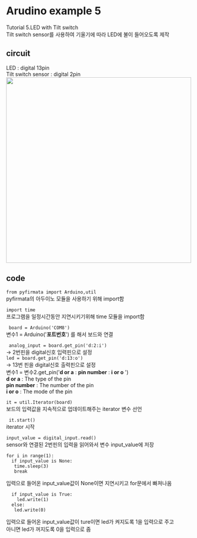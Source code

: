 # Arudino example 5
Tutorial 5.LED with Tilt switch\
Tilt switch sensor를 사용하여 기울기에 따라 LED에 불이 들어오도록 제작

## circuit
LED : digital 13pin \
Tilt switch sensor : digital 2pin\
<img src="https://user-images.githubusercontent.com/79436159/108855988-ece4fa80-762c-11eb-8e02-0b1841811361.png" width="500">

## code
``` from pyfirmata import Arduino,util ```\
pyfirmata의 아두이노 모듈을 사용하기 위해 import함 

``` import time ```\
프로그램을 일정시간동안 지연시키기위해 time 모듈을 import함

``` board = Arduino('COM8')``` \
변수1 = Arduino('**포트번호**') 를 해서 보드와 연결 

``` analog_input = board.get_pin('d:2:i')``` \
  -> 2번핀을 digital신호 입력핀으로 설정\
  ```led = board.get_pin('d:13:o') ```\
  -> 13번 핀을 digital신호 출력핀으로 설정\
변수1 = 변수2.get_pin('**d or a** : **pin number** : **i or o** ') \
**d or a** : The type of the pin \
**pin number** : The number of the pin\
**i or o** : The mode of the pin 
 
 ``` it = util.Iterator(board) ```\
보드의 입력값을 지속적으로 업데이트해주는 iterator 변수 선언

 ``` it.start()``` \
iterator 시작

```input_value = digital_input.read()```\
 sensor와 연결된 2번핀의 입력을 읽어와서 변수 input_value에 저장

```\
for i in range(1):
  if input_value is None: 
   time.sleep(3)
   break  
``` 
입력으로 들어온 input_value값이 None이면 지연시키고 for문에서 빠져나옴

```\
  if input_value is True:
    led.write(1)
  else:
   led.write(0)           
```
입력으로 들어온 input_value값이 ture이면 led가 켜지도록 1을 입력으로 주고\
아니면 led가 꺼지도록 0을 입력으로 줌

